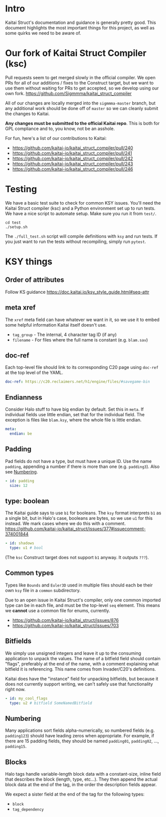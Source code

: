 # Intro
Kaitai Struct's documentation and guidance is generally pretty good.
This document highlights the most important things for this project, as well as
some quirks we need to be aware of.

# Our fork of Kaitai Struct Compiler (ksc)
Pull requests seem to get merged slowly in the official compiler. We open PRs
for all of our additions / fixes to the Construct target, but we want to use
them without waiting for PRs to get accepted, so we develop using our own fork.
https://github.com/Sigmmma/kaitai_struct_compiler

All of our changes are locally merged into the `sigmmma-master` branch, but any
additional work should be done off of `master` so we can cleanly submit the
changes to Kaitai.

**Any changes must be submitted to the official Kaitai repo**. This is both
for GPL compliance and to, you know, not be an asshole.

For fun, here's a list of our contributions to Kaitai:
- https://github.com/kaitai-io/kaitai_struct_compiler/pull/240
- https://github.com/kaitai-io/kaitai_struct_compiler/pull/241
- https://github.com/kaitai-io/kaitai_struct_compiler/pull/242
- https://github.com/kaitai-io/kaitai_struct_compiler/pull/243
- https://github.com/kaitai-io/kaitai_struct_compiler/pull/246

# Testing
We have a basic test suite to check for common KSY issues.
You'll need the Kaitai Struct compiler (ksc) and a Python environment set up to
run tests. We have a nice script to automate setup. Make sure you run it from
`test/`.
```
cd test
./setup.sh
```
The `./full_test.sh` script will compile definitions with `ksy` and run tests.
If you just want to run the tests without recompiling, simply run `pytest`.

# KSY things

## Order of attributes
Follow KS guidance https://doc.kaitai.io/ksy_style_guide.html#seq-attr

## meta xref
The `xref` meta field can have whatever we want in it, so we use it to embed
some helpful information Kaitai itself doesn't use.
- `tag_group` - The internal, 4 character tag ID (if any)
- `filename` - For files where the full name is constant (e.g. `blam.sav`)

## doc-ref
Each top-level file should link to its corresponding C20 page using `doc-ref`
at the top level of the YAML.
```yaml
doc-ref: https://c20.reclaimers.net/h1/engine/files/#savegame-bin
```

## Endianness
Consider Halo stuff to have big endian by default. Set this in `meta`.
If individual fields use little endian, set that for the individual field.
The exception is files like `blam.ksy`, where the whole file is little endian.
```yaml
meta:
  endian: be
```

## Padding
Pad fields do not have a type, but must have a unique ID. Use the name
`padding`, appending a number if there is more than one (e.g. `padding3`).
Also see [Numbering](#Numbering).
```yaml
- id: padding
  size: 12
```

## type: boolean
The Kaitai guide says to use `b1` for booleans. The `ksy` format interprets `b1`
as a single bit, but in Halo's case, booleans are bytes, so we use `u1` for this
instead. We mark cases where we do this with a comment.
https://github.com/kaitai-io/kaitai_struct/issues/377#issuecomment-374001844
```yaml
- id: shadows
  type: u1 # bool
```
(The `ksc` Construct target does not support `b1` anyway. It outputs `???`).

## Common types
Types like `Bounds` and `Euler3D` used in multiple files should each be their
own `ksy` file in a `common` subdirectory.

Due to an open issue in Kaitai Struct's compiler, only one common imported type
can be in each file, and must be the top-level `seq` element. This means we
**cannot** use a common file for enums, currently.
- https://github.com/kaitai-io/kaitai_struct/issues/876
- https://github.com/kaitai-io/kaitai_struct/issues/703

## Bitfields
We simply use unsigned integers and leave it up to the consuming application to
unpack the values. The name of a bitfield field should contain "flags",
preferably at the end of the name, with a comment explaining what bitfield it is
referencing. This name comes from Invader/C20's definitions.

Kaitai does have the "instance" field for unpacking bitfields, but because it
does not currently support writing, we can't safely use that functionality right
now.
```yaml
- id: my_cool_flags
  type: u2 # bitfield SomeNamedBitfield
```

## Numbering
Many applications sort fields alpha-numerically, so numbered fields (e.g.
`padding123`) should have leading zeros when appropriate.
For example, if there are 15 padding fields, they should be named `padding01`,
`padding02`, ..., `padding15`.

## Blocks
Halo tags handle variable-length block data with a constant-size, inline field
that describes the block (length, type, etc...). They then append the actual
block data at the end of the tag, in the order the description fields appear.

We expect a sister field at the end of the tag for the following types:
- `block`
- `tag_dependency`
